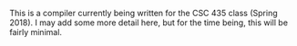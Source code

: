 This is a compiler currently being written for the CSC 435 class (Spring 2018).
I may add some more detail here, but for the time being, this will be fairly minimal.
